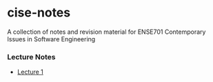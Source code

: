 # cise-notes
A collection of notes and revision material for ENSE701 Contemporary Issues in Software Engineering

### Lecture Notes
- [Lecture 1](lecture_01_notes.md)
